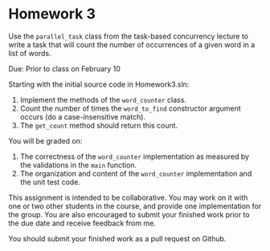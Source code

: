 Homework 3
==========
Use the `parallel_task` class from the task-based concurrency lecture to write a task that will count the number of occurrences of a given word in a list of words.

Due: Prior to class on February 10

Starting with the initial source code in Homework3.sln:

1. Implement the methods of the `word_counter` class.
2. Count the number of times the `word_to_find` constructor argument occurs (do a case-insensitive match).
3. The `get_count` method should return this count.

You will be graded on:

1. The correctness of the `word_counter` implementation as measured by the validations in the `main` function.
2. The organization and content of the `word_counter` implementation and the unit test code.

This assignment is intended to be collaborative. You may work on it with one or two other students in the course, and provide one implementation for the group. You are also encouraged to submit your finished work prior to the due date and receive feedback from me.

You should submit your finished work as a pull request on Github.

